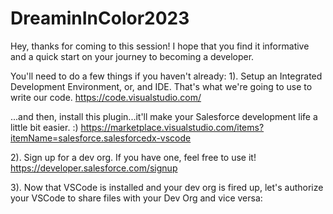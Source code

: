 # DreaminInColor2023

Hey, thanks for coming to this session! I hope that you find it informative and a quick start on your journey to becoming a developer.

You'll need to do a few things if you haven't already:
1). Setup an Integrated Development Environment, or, and IDE. That's what we're going to use to write our code.
https://code.visualstudio.com/

...and then, install this plugin...it'll make your Salesforce development life a little bit easier. :) 
https://marketplace.visualstudio.com/items?itemName=salesforce.salesforcedx-vscode

2). Sign up for a dev org. If you have one, feel free to use it!
https://developer.salesforce.com/signup

3). Now that VSCode is installed and your dev org is fired up, let's authorize your VSCode to share files with your Dev Org and vice versa:
